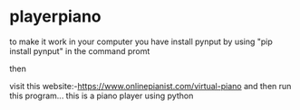 # playerpiano

to make it work in your computer
you have install pynput
by  using  "pip install pynput" in the command promt

then

visit this website:-https://www.onlinepianist.com/virtual-piano
and then run this program...
this is a piano player using python
